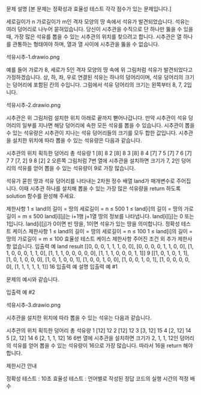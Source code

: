 문제 설명
[본 문제는 정확성과 효율성 테스트 각각 점수가 있는 문제입니다.]

세로길이가 n 가로길이가 m인 격자 모양의 땅 속에서 석유가 발견되었습니다. 석유는 여러 덩어리로 나누어 묻혀있습니다. 당신이 시추관을 수직으로 단 하나만 뚫을 수 있을 때, 가장 많은 석유를 뽑을 수 있는 시추관의 위치를 찾으려고 합니다. 시추관은 열 하나를 관통하는 형태여야 하며, 열과 열 사이에 시추관을 뚫을 수 없습니다.

석유시추-1.drawio.png

예를 들어 가로가 8, 세로가 5인 격자 모양의 땅 속에 위 그림처럼 석유가 발견되었다고 가정하겠습니다. 상, 하, 좌, 우로 연결된 석유는 하나의 덩어리이며, 석유 덩어리의 크기는 덩어리에 포함된 칸의 수입니다. 그림에서 석유 덩어리의 크기는 왼쪽부터 8, 7, 2입니다.

석유시추-2.drawio.png

시추관은 위 그림처럼 설치한 위치 아래로 끝까지 뻗어나갑니다. 만약 시추관이 석유 덩어리의 일부를 지나면 해당 덩어리에 속한 모든 석유를 뽑을 수 있습니다. 시추관이 뽑을 수 있는 석유량은 시추관이 지나는 석유 덩어리들의 크기를 모두 합한 값입니다. 시추관을 설치한 위치에 따라 뽑을 수 있는 석유량은 다음과 같습니다.

시추관의 위치 획득한 덩어리 총 석유량
1 [8] 8
2 [8] 8
3 [8] 8
4 [7] 7
5 [7] 7
6 [7] 7
7 [7, 2] 9
8 [2] 2
오른쪽 그림처럼 7번 열에 시추관을 설치하면 크기가 7, 2인 덩어리의 석유를 얻어 뽑을 수 있는 석유량이 9로 가장 많습니다.

석유가 묻힌 땅과 석유 덩어리를 나타내는 2차원 정수 배열 land가 매개변수로 주어집니다. 이때 시추관 하나를 설치해 뽑을 수 있는 가장 많은 석유량을 return 하도록 solution 함수를 완성해 주세요.

제한사항
1 ≤ land의 길이 = 땅의 세로길이 = n ≤ 500
1 ≤ land[i]의 길이 = 땅의 가로길이 = m ≤ 500
land[i][j]는 i+1행 j+1열 땅의 정보를 나타냅니다.
land[i][j]는 0 또는 1입니다.
land[i][j]가 0이면 빈 땅을, 1이면 석유가 있는 땅을 의미합니다.
정확성 테스트 케이스 제한사항
1 ≤ land의 길이 = 땅의 세로길이 = n ≤ 100
1 ≤ land[i]의 길이 = 땅의 가로길이 = m ≤ 100
효율성 테스트 케이스 제한사항
주어진 조건 외 추가 제한사항 없습니다.
입출력 예
land result
[[0, 0, 0, 1, 1, 1, 0, 0], [0, 0, 0, 0, 1, 1, 0, 0], [1, 1, 0, 0, 0, 1, 1, 0], [1, 1, 1, 0, 0, 0, 0, 0], [1, 1, 1, 0, 0, 0, 1, 1]] 9
[[1, 0, 1, 0, 1, 1], [1, 0, 1, 0, 0, 0], [1, 0, 1, 0, 0, 1], [1, 0, 0, 1, 0, 0], [1, 0, 0, 1, 0, 1], [1, 0, 0, 0, 0, 0], [1, 1, 1, 1, 1, 1]] 16
입출력 예 설명
입출력 예 #1

문제의 예시와 같습니다.

입출력 예 #2

석유시추-3.drawio.png

시추관을 설치한 위치에 따라 뽑을 수 있는 석유는 다음과 같습니다.

시추관의 위치 획득한 덩어리 총 석유량
1 [12] 12
2 [12] 12
3 [3, 12] 15
4 [2, 12] 14
5 [2, 12] 14
6 [2, 1, 1, 12] 16
6번 열에 시추관을 설치하면 크기가 2, 1, 1, 12인 덩어리의 석유를 얻어 뽑을 수 있는 석유량이 16으로 가장 많습니다. 따라서 16을 return 해야 합니다.

제한시간 안내

정확성 테스트 : 10초
효율성 테스트 : 언어별로 작성된 정답 코드의 실행 시간의 적정 배수
